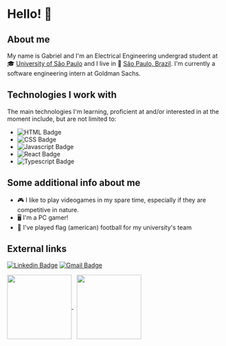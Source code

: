 
# Hello! 👋

## About me
My name is Gabriel and I'm an Electrical Engineering undergrad student at 🎓 [University of São Paulo](https://www5.usp.br/)
and I live in 📍 [São Paulo, Brazil](https://www.google.com.br/maps/place/S%C3%A3o+Paulo,+SP/@-23.5672063,-46.6798982,13.75z/data=!4m5!3m4!1s0x94ce448183a461d1:0x9ba94b08ff335bae!8m2!3d-23.5505199!4d-46.6333094).
I'm currently a software engineering intern at Goldman Sachs. 

## Technologies I work with
The main technologies I'm learning, proficient at and/or interested in at the moment include, but are not limited to:
- ![HTML Badge](https://img.shields.io/badge/-HTML-e34f26?style=flat-square&logo=html5&logoColor=fff)
- ![CSS Badge](https://img.shields.io/badge/-CSS-1572b6?style=flat-square&logo=css3&logoColor=fff)
- ![Javascript Badge](https://img.shields.io/badge/-Javascript-f7d11e?style=flat-square&logo=javascript&logoColor=000000&link=https://developer.mozilla.org/en-US/docs/Web/JavaScript)
- ![React Badge](https://img.shields.io/badge/-React-181717?style=flat-square&logo=react&logoColor=61dafb&link=https://reactjs.org/)
- ![Typescript Badge](https://img.shields.io/badge/-Typescript-3178c6?style=flat-square&logo=typescript&logoColor=ffffff&link=https://www.typescriptlang.org/)


## Some additional info about me
- 🎮 I like to play videogames in my spare time, especially if they are competitive in nature.
- 🖥️ I'm a PC gamer!
- 🏈 I've played flag (american) football for my university's team 

## External links
[![Linkedin Badge](https://img.shields.io/badge/-Gabriel-blue?style=flat-square&logo=Linkedin&logoColor=white&link=https://www.linkedin.com/in/gabriel-bojikian/)](https://www.linkedin.com/in/gabriel-bojikian/) [![Gmail Badge](https://img.shields.io/badge/-gabriel.f.r.bojikian@gmail.com-c14438?style=flat-square&logo=Gmail&logoColor=white&link=mailto:gabriel.f.r.bojikian@gmail.com)](mailto:gabriel.f.r.bojikian@gmail.com)

<p>
   <a href="https://github.com/Gabriel-f-r-bojikian?tab=repositories">
    <img
      align="center"
      height="150"
      src="https://github-readme-stats.vercel.app/api/top-langs/?username=Gabriel-f-r-bojikian&langs_count=8&layout=compact&theme=dracula"
    />
  </a>
&nbsp;
  <a href="https://github.com/Gabriel-f-r-bojikian?tab=repositories">
    <img
      align="center"
      height="150"
      src="https://github-readme-stats.vercel.app/api?username=Gabriel-f-r-bojikian&count_private=true&show_icons=true&custom_title=Github%20Status&hide=issues&theme=dracula"
    />
  </a>

</p>
<!--
**Gabriel-f-r-bojikian/Gabriel-f-r-bojikian** is a ✨ _special_ ✨ repository because its `README.md` (this file) appears on your GitHub profile.

Here are some ideas to get you started:

- 🔭 I’m currently working on ...
- 🌱 I’m currently learning ...
- 👯 I’m looking to collaborate on ...
- 🤔 I’m looking for help with ...
- 💬 Ask me about ...
- 📫 How to reach me: ...
- 😄 Pronouns: ...
- ⚡ Fun fact: ...
-->
